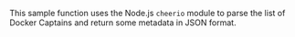 This sample function uses the Node.js `cheerio` module to parse the list of Docker Captains and return some metadata in JSON format.
